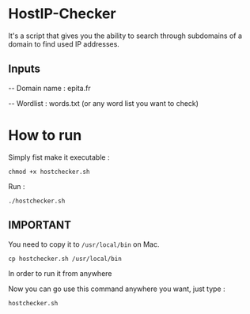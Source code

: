 # HostIP-Checker

It's a script that gives you the ability to search through subdomains of a domain to find used IP addresses.

## Inputs
-- Domain name : epita.fr

-- Wordlist : words.txt (or any word list you want to check)


# How to run

Simply fist make it executable :

`chmod +x hostchecker.sh`

Run :

`./hostchecker.sh`

## IMPORTANT

You need to copy it to `/usr/local/bin` on Mac.

`cp hostchecker.sh /usr/local/bin`

In order to run it from anywhere

Now you can go use this command anywhere you want, just type :

`hostchecker.sh`

